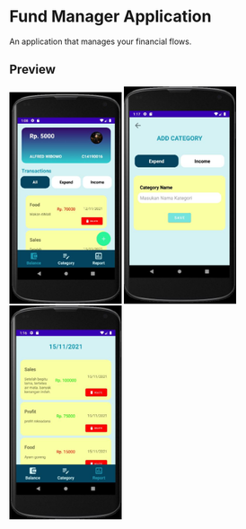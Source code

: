 # Fund Manager Application
An application that manages your financial flows.

## Preview
<img src="documentation/balance(all).JPG" width="200"> <img src="documentation/AddCategory.JPG" width="200"> <img src="documentation/report(selectdate).JPG" width="200">

